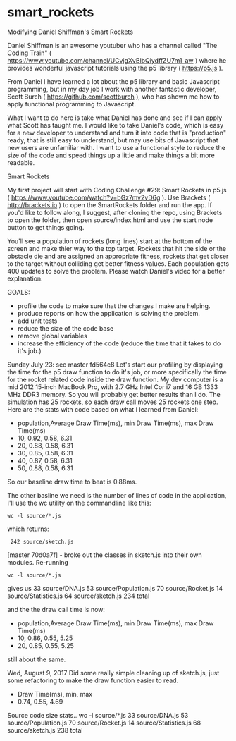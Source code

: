 # smart_rockets
Modifying Daniel Shiffman's Smart Rockets

Daniel Shiffman is an awesome youtuber who has a channel called "The Coding Train"  ( https://www.youtube.com/channel/UCvjgXvBlbQiydffZU7m1_aw ) where he provides wonderful javascript tutorials using the p5 library ( https://p5.js ).

From Daniel I have learned a lot about the p5 library and basic Javascript programming, but in my day job I work with another fantastic developer, Scott Burch ( https://github.com/scottburch ), who has shown me how to apply functional programming to Javascript. 

What I want to do here is take what Daniel has done and see if I can apply what Scott has taught me. I would like to take Daniel's code, which is easy for a new developer to understand and turn it into code that is "production" ready, that is still easy to understand, but may use bits of Javascript that new users are unfamiliar with. I want to use a functional style to reduce the size of the code and speed things up a little and make things a bit more readable.


Smart Rockets

My first project will start with Coding Challenge #29: Smart Rockets in p5.js ( https://www.youtube.com/watch?v=bGz7mv2vD6g ). Use Brackets ( http://brackets.io ) to open the SmartRockets folder and run the app. If you'd like to follow along, I suggest, after cloning the repo, using Brackets to open the folder, then open source/index.html and use the start node button to get things going.

You'll see a population of rockets (long lines) start at the bottom of the screen and make thier way to the top target. Rockets that hit the side or the obstacle die and are assigned an appropriate fitness, rockets that get closer to the target without colliding get better fitness values. Each population gets 400 updates to solve the problem. Please watch Daniel's video for a better explanation.


GOALS:
- profile the code to make sure that the changes I make are helping.
- produce reports on how the application is solving the problem.
- add unit tests
- reduce the size of the code base
- remove global variables
- increase the efficiency of the code (reduce the time that it takes to do it's job.)

Sunday July 23: see master fd564c8
Let's start our profiling by displaying the time for the p5 draw function to do it's job, or more specifically the time for the rocket related code inside the draw function. My dev computer is a mid 2012 15-inch MacBook Pro, with 2.7 GHz Intel Cor i7 and 16 GB 1333 MHz DDR3 memory. So you will probably get better results than I do. The simulation has 25 rockets, so each draw call moves 25 rockets one step. Here are the stats with code based on what I learned from Daniel:

- population,Average Draw Time(ms), min Draw Time(ms), max Draw Time(ms)
-  10, 0.92, 0.58, 6.31
-  20, 0.88, 0.58, 6.31
-  30, 0.85, 0.58, 6.31
-  40, 0.87, 0.58, 6.31
-  50, 0.88, 0.58, 6.31

So our baseline draw time to beat is 0.88ms.

The other basline we need is the number of lines of code in the application, I'll use the wc utility on the commandline like this:

    wc -l source/*.js
    
which returns:

     242 source/sketch.js


[master 70d0a7f] - broke out the classes in sketch.js into their own modules. Re-running

    wc -l source/*.js
    
gives us
      33 source/DNA.js
      53 source/Population.js
      70 source/Rocket.js
      14 source/Statistics.js
      64 source/sketch.js
     234 total
     
and the the draw call time is now:

- population,Average Draw Time(ms), min Draw Time(ms), max Draw Time(ms)
- 10, 0.86, 0.55, 5.25
- 20, 0.85, 0.55, 5.25

still about the same.

Wed, August 9, 2017
Did some really simple cleaning up of sketch.js, just some refactoring to make the draw function easier to read.
- Draw Time(ms), min, max
- 0.74, 0.55, 4.69

Source code size stats..
    wc -l source/*.js
      33 source/DNA.js
      53 source/Population.js
      70 source/Rocket.js
      14 source/Statistics.js
      68 source/sketch.js
     238 total

